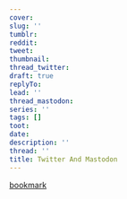 ```yaml
---
cover:
slug: ''
tumblr:
reddit:
tweet:
thumbnail:
thread_twitter:
draft: true
replyTo:
lead: ''
thread_mastodon:
series: ''
tags: []
toot:
date:
description: ''
thread: ''
title: Twitter And Mastodon
---
```


[bookmark](https://news.ycombinator.com/item?id=31089366)

